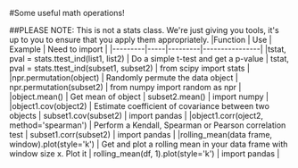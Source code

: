 #Some useful math operations!

##PLEASE NOTE: This is not a stats class. We're just giving you tools, it's up to you to ensure that you apply them appropriately. 
|Function | Use | Example | Need to import |
|---------|-----|---------|----------------|
|tstat, pval = stats.ttest_ind(list1, list2) | Do a simple t-test and get a p-value | tstat, pval = stats.ttest_ind(subset1, subset2) | from scipy import stats |
|npr.permutation(object) | Randomly permute the data object | npr.permutation(subset2) | from numpy import random as npr |
|object.mean() | Get mean of object | subset2.mean() | import numpy |
|object1.cov(object2) | Estimate coefficient of covariance between two objects | subset1.cov(subset2) | import pandas |
|object1.corr(oject2, method='spearman') | Perform a Kendall, Spearman or Pearson correlation test | subset1.corr(subset2) | import pandas |
|rolling_mean(data frame, window).plot(style='k') | Get and plot a rolling mean in your data frame with window size x. Plot it | rolling_mean(df, 1).plot(style='k') | import pandas
|


